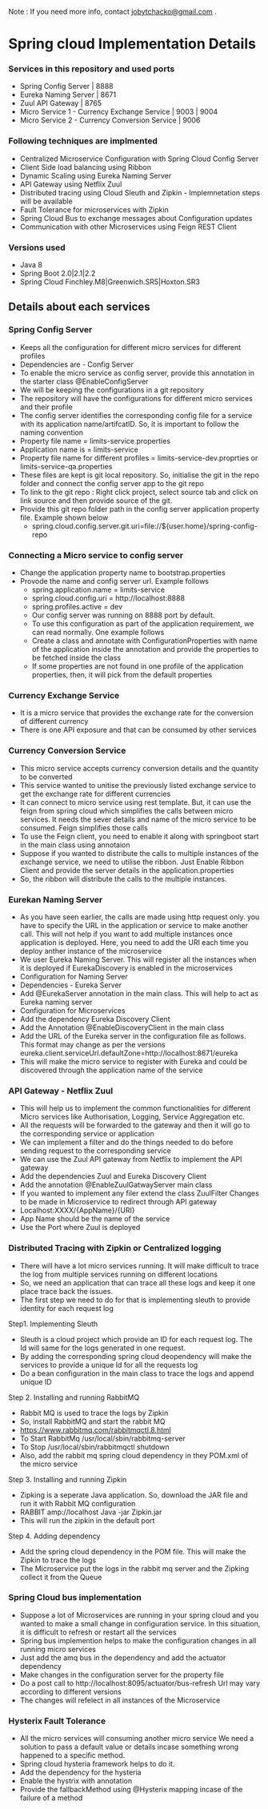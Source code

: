 Note : If you need more info, contact jobytchacko@gmail.com .
# Spring cloud Implementation Details
### Services in this repository and used ports
* Spring Config Server | 8888
* Eureka Naming Server | 8671
* Zuul API Gateway | 8765
* Micro Service 1 - Currency Exchange Service | 9003 | 9004
* Micro Service 2 - Currency Conversion Service | 9006

### Following techniques are implmented
* Centralized Microservice Configuration with Spring Cloud Config Server
* Client Side load balancing using Ribbon
* Dynamic Scaling using Eureka Naming Server
* API Gateway using Netflix Zuul
* Distributed tracing using Cloud Sleuth and Zipkin - Implemnetation steps will be available
* Fault Tolerance for microservices with Zipkin
* Spring Cloud Bus to exchange messages about Configuration updates
* Communication with other Microservices using Feign REST Client

### Versions used
* Java 8
* Spring Boot 2.0|2.1|2.2
* Spring Cloud Finchley.M8|Greenwich.SR5|Hoxton.SR3

## Details about each services

### Spring Config Server 
- Keeps all the configuration for different micro services for different profiles
- Dependencies are - Config Server
- To enable the micro service as config server, provide this annotation in the starter class @EnableConfigServer
- We will be keeping the configurations in a git repository
- The repository will have the configurations for different micro services and their profile
- The config server identifies the corresponding config file for a service with its application name/artifcatID. So, it is important to follow the naming convention
- Property file name = limits-service.properties
- Application name is = limits-service
- Property file name for different profiles = limits-service-dev.proprties or limits-service-qa.properties
- These files are kept is git local repository. So, initialise the git in the repo folder and connect the config server app to the git repo
- To link to the git repo : Right click project, select source tab and click on link source and then provide source of the git.
- Provide this git repo folder path in the config server application property file. Example shown below 
   -  spring.cloud.config.server.git.uri=file://${user.home}/spring-config-repo
   
### Connecting a Micro service to config server
- Change the application property name to bootstrap.properties
- Provode the name and config server url. Example follows 
   - spring.application.name = limits-service
   - spring.cloud.config.uri = http://localhost:8888
   - spring.profiles.active = dev
   - Our config server was running on 8888 port by default.  
   - To use this configuration as part of the application requirement, we can read normally. One example follows 
   - Create a class and annotate with ConfigurationProperties with name of the application inside the annotation and provide the properties to be fetched inside the class
    - If some properties are not found in one profile of the application properties, then, it will pick from the default properties
     
### Currency Exchange Service 
- It is a micro service that provides the exchange rate for the conversion of different currency
- There is one API exposure and that can be consumed by other services

### Currency Conversion Service 
- This micro service accepts currency conversion details and the quantity to be converted
- This service wanted to unitise the previously listed exchange service to get the exchange rate for different currencies
- It can connect to micro service using rest template. But, it can use the feign from spring cloud which simplifies the calls between micro services. It needs the sever details and name of the micro service to be consumed. Feign simplifies those calls
- To use the Feign client, you need to enable it along with springboot start in the main class using annotaion
- Suppose if you wanted to distribute the calls to multiple instances of the exchange service, we need to utilise the ribbon. Just Enable Ribbon Client and provide the server details in the application.properties
- So, the ribbon will distribute the calls to the multiple instances.

### Eurekan Naming Server
- As you have seen earlier, the calls are made using http request only. you have to specify the URL in the application or service to make another call. This will not help if you want to add multiple instances once application is deployed. Here, you need to add the URI each time you deploy anther instance of the microservice
- We user Eureka Naming Server. This will register all the instances when it is deployed if EurekaDiscovery is enabled in the microservices
- Configuration for Naming Server 
- Dependencies - Eureka Server 
- Add @EurekaServer annotation in the main class. This will help to act as Eureka naming server
- Configuration for Microservices 
- Add the dependency Eureka Discovery Client
- Add the Annotation @EnableDiscoveryClient in the main class
- Add the URL of the Eureka server in the configuration file as follows. This format may change as per the versions eureka.client.serviceUrl.defaultZone=http://localhost:8671/eureka
- This will make the micro service to register with Eureka and could be discovered through the application name of the service

### API Gateway - Netflix Zuul
- This will help us to implement the common functionalities for different Micro services like Authorisation, Logging, Service Aggregation etc.
- All the requests will be forwarded to the gateway and then it will go to the corresponding service or application
- We can implement a filter and do the things needed to do before sending request to the corresponding service
- We can use the Zuul API gateway from Netflix to implement the API gateway
- Add the dependencies Zuul and Eureka Discovery Client
- Add the annotation @EnableZuulGatwayServer main class
- If you wanted to implement any filer extend the class ZuulFilter 
Changes to be made in Microservice to redirect through API gateway
- Localhost:XXXX/{AppName}/{URI}
- App Name should be the name of the service
- Use the Port where Zuul is deployed

### Distributed Tracing with Zipkin or Centralized logging
- There will have a lot micro services running. It will make difficult to trace the log from multiple services running on different locations
- So, we need an application that can trace all these logs and keep it one place trace back the issues.
- The first step we need to do for that is implementing sleuth to provide identity for each request log

 Step1. Implementing Sleuth 
- Sleuth is a cloud project which provide an ID for each request log. The Id will same for the logs generated in one request.
- By adding the corresponding spring cloud deopendency will make the services to provide a unique Id for all the requests log
- Do a bean configuration in the main class to trace the logs and append unique ID

Step 2. Installing and running RabbitMQ
- Rabbit MQ is used to trace the logs by Zipkin
- So, install RabbitMQ and start the rabbit MQ
- https://www.rabbitmq.com/rabbitmqctl.8.html
- To Start RabbitMq /usr/local/sbin/rabbitmq-server
- To Stop /usr/local/sbin/rabbitmqctl shutdown
- Also, add the rabbit mq spring cloud dependency in they POM.xml of the micro service

Step 3. Installing and running Zipkin 
- Zipking is a seperate Java application. So, download the JAR file and run it with Rabbit MQ configuration
- RABBIT amp://localhost Java -jar Zipkin.jar
- This will run the zipkin in the default port

Step 4. Adding dependency
- Add the spring cloud dependency in the POM file. This will make the Zipkin to trace the logs
- The Microservice put the logs in the rabbit mq server and the Zipking collect it from the Queue 


### Spring Cloud bus implementation

- Suppose a lot of Microservices are running in your spring cloud and you wanted to make a small change in configuration service. In this situation, it is difficult to refresh or restart all the services
- Spring bus implemention helps to make the configuration changes in all running micro services
- Just add the amq bus in the dependency and add the actuator dependency 
- Make changes in the configuration server for the property file
- Do a post call to http://localhost:8095/actuator/bus-refresh Url may vary according to different versions
- The changes will refelect in all instances of the Microservice

### Hysterix  Fault Tolerance

  - All the micro services will consuming another micro service We need a solution to pass a default value or details incase something wrong happened to a specific method.
  - Spring cloud hysteria framework helps to do it.
  - Add the dependency for the hysteria
  - Enable the hystrix with annotation 
  - Provide the fallbackMethod using @Hysterix mapping incase of the failure of a method

